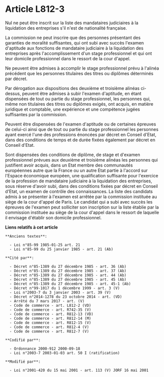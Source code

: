 # Article L812-3

Nul ne peut être inscrit sur la liste des mandataires judiciaires à la liquidation des entreprises s'il n'est de nationalité
française.

La commission ne peut inscrire que des personnes présentant des garanties de moralité suffisantes, qui ont subi avec succès
l'examen d'aptitude aux fonctions de mandataire judiciaire à la liquidation des entreprises après l'accomplissement d'un
stage professionnel et qui ont leur domicile professionnel dans le ressort de la cour d'appel.

Ne peuvent être admises à accomplir le stage professionnel prévu à l'alinéa précédent que les personnes titulaires des titres
ou diplômes déterminés par décret.

Par dérogation aux dispositions des deuxième et troisième alinéas ci-dessus, peuvent être admises à subir l'examen
d'aptitude, en étant dispensées de tout ou partie du stage professionnel, les personnes qui, même non titulaires des titres
ou diplômes exigés, ont acquis, en matière juridique et comptable, une expérience et une compétence jugées suffisantes par la
commission.

Peuvent être dispensées de l'examen d'aptitude ou de certaines épreuves de celui-ci ainsi que de tout ou partie du stage
professionnel les personnes ayant exercé l'une des professions énoncées par décret en Conseil d'Etat, dans des conditions de
temps et de durée fixées également par décret en Conseil d'Etat.

Sont dispensées des conditions de diplôme, de stage et d'examen professionnel prévues aux deuxième et troisième alinéas les
personnes qui justifient avoir acquis, dans un Etat membre des communautés européennes autre que la France ou un autre Etat
partie à l'accord sur l'Espace économique européen, une qualification suffisante pour l'exercice de la profession de
mandataire judiciaire à la liquidation des entreprises, sous réserve d'avoir subi, dans des conditions fixées par décret en
Conseil d'Etat, un examen de contrôle des connaissances. La liste des candidats admis à se présenter à l'examen est arrêtée
par la commission instituée au siège de la cour d'appel de Paris. Le candidat qui a subi avec succès les épreuves de l'examen
peut solliciter son inscription sur la liste établie par la commission instituée au siège de la cour d'appel dans le ressort
de laquelle il envisage d'établir son domicile professionnel.

**Liens relatifs à cet article**

	**Anciens textes**:

	  - Loi n°85-99 1985-01-25 art. 21
	  - Loi n°85-99 du 25 janvier 1985 - art. 21 (Ab)

	**Cité par**:

	  - Décret n°85-1389 du 27 décembre 1985 - art. 36 (Ab)
	  - Décret n°85-1389 du 27 décembre 1985 - art. 37 (Ab)
	  - Décret n°85-1389 du 27 décembre 1985 - art. 44 (Ab)
	  - Décret n°85-1389 du 27 décembre 1985 - art. 45 (Ab)
	  - Décret n°85-1389 du 27 décembre 1985 - art. 45-1 (Ab)
	  - Décret n°99-1017 du 1 décembre 1999 - art. 3 (V)
	  - Loi n°2003-7 du 3 janvier 2003 - art. 39 (V)
	  - Décret n°2014-1278 du 23 octobre 2014 - art. (VD)
	  - Arrêté du 7 mars 2017 - art. (V)
	  - Code de commerce - art. L812-2 (VD)
	  - Code de commerce - art. R742-35 (V)
	  - Code de commerce - art. R812-13 (VD)
	  - Code de commerce - art. R812-14 (M)
	  - Code de commerce - art. R812-15 (V)
	  - Code de commerce - art. R812-4 (V)
	  - Code de commerce - art. R812-7 (V)

	**Codifié par**:

	  - Ordonnance 2000-912 2000-09-18
	  - Loi n°2003-7 2003-01-03 art. 50 I (ratification)

	**Modifié par**:

	  - Loi n°2001-420 du 15 mai 2001 - art. 113 (V) JORF 16 mai 2001
